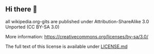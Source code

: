 ## Hi there 👋

all wikipedia.org-gits are published under Attribution-ShareAlike 3.0 Unported (CC BY-SA 3.0) 

More information: https://creativecommons.org/licenses/by-sa/3.0/

The full text of this license is available under [LICENSE.md](./LICENSE.md)

